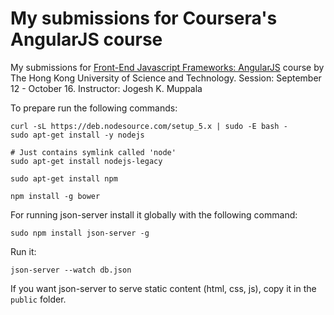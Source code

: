 My submissions for Coursera's AngularJS course
==============================================

My submissions for [Front-End Javascript Frameworks: AngularJS](https://www.coursera.org/learn/angular-js/home/welcome) course
by The Hong Kong University of Science and Technology. Session: September 12 - October 16. Instructor: Jogesh K. Muppala

To prepare run the following commands:

```
curl -sL https://deb.nodesource.com/setup_5.x | sudo -E bash -
sudo apt-get install -y nodejs

# Just contains symlink called 'node'
sudo apt-get install nodejs-legacy

sudo apt-get install npm

npm install -g bower
```

For running json-server install it globally with the following command:

```
sudo npm install json-server -g
```

Run it:

```
json-server --watch db.json
```

If you want json-server to serve static content (html, css, js), copy it in the `public` folder.